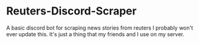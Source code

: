 # Reuters-Discord-Scraper
A basic discord bot for scraping news stories from reuters
I probably won't ever update this. It's just a thing that my friends and I use on my server.
